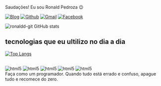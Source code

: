 
Saudações! Eu sou Ronald Pedroza 😉

[![Blog](https://img.shields.io/badge/Instagram-E4405F?style=for-the-badge&logo=instagram&logoColor=white)](https://instagram.com/ronald_.bjj?igshid=MzMyNGUyNmU2YQ%3D%3D&utm_source=qr)
[![Github](https://img.shields.io/badge/GitHub-100000?style=for-the-badge&logo=github&logoColor=white)](https://github.com/Ronaldd-git)
[![Gmail](https://img.shields.io/badge/Gmail-D14836?style=for-the-badge&logo=gmail&logoColor=white)](pedrozaronald2@gmail.com)
[![Facebook](https://img.shields.io/badge/Facebook-1877F2?style=for-the-badge&logo=facebook&logoColor=white)](https://www.facebook.com/profile.php?id=100027052694862)

![ronaldd-git GitHub stats](https://github-readme-stats.vercel.app/api?username=ronaldd-git&show_icons=true&theme=radical)

## tecnologias que eu ultilizo no dia a dia

[![Top Langs](https://github-readme-stats.vercel.app/api/top-langs/?username=anuraghazra&layout=donut-vertical)](https://github.com/anuraghazra/github-readme-stats)

<div style ="display:inline_block"><br/>
<img aling="center" alt=html5 src=https://img.shields.io/badge/HTML5-E34F26?style=for-the-badge&logo=html5&logoColor=white />
<img aling="center" alt=html5 src=https://img.shields.io/badge/CSS3-1572B6?style=for-the-badge&logo=css3&logoColor=white />
<img aling="center" alt=html5 src=https://img.shields.io/badge/JavaScript-F7DF1E?style=for-the-badge&logo=javascript&logoColor=black />
<img aling="center" alt=html5 src=	https://img.shields.io/badge/TypeScript-007ACC?style=for-the-badge&logo=typescript&logoColor=white />
<img aling="center" alt=html5 src=https://img.shields.io/badge/Node.js-43853D?style=for-the-badge&logo=node.js&logoColor=white />
</div>
Faça como um programador. Quando tudo está errado e confuso, apague tudo e recomece do zero.
